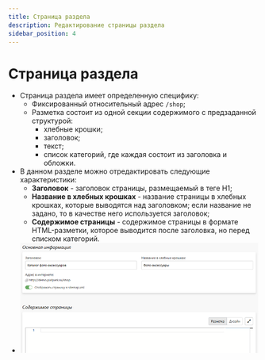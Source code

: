 ```yaml
---
title: Страница раздела
description: Редактирование страницы раздела
sidebar_position: 4
---
```


# Страница раздела
* Страница раздела имеет определенную специфику:
    + Фиксированный относительный адрес  `/shop`;
    + Разметка состоит из одной секции содержимого c предзаданной структурой:
        + хлебные крошки;
        + заголовок;
        + текст;
        + список категорий, где каждая состоит из заголовка и обложки.
* В данном разделе можно отредактировать следующие характеристики:
    + __Заголовок__ - заголовок страницы, размещаемый в теге H1;
    + __Название в хлебных крошках__ - название страницы в хлебных крошках, которые выводятся над заголовком; если название не задано, то в качестве него используется заголовок;
    + __Содержимое страницы__ - содержимое страницы в формате HTML-разметки, которое выводится после заголовка, но перед списком категорий.
* ![](../_media/shop/page-general.png)